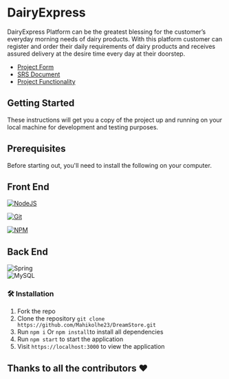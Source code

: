 # DairyExpress

DairyExpress Platform can be the greatest blessing for the customer’s everyday morning needs of dairy products. With this platform customer can register and order their daily requirements of dairy products and receives assured delivery at the desire time every day at their doorstep.

- [Project Form](https://github.com/Mahikolhe23/DairyExpress/blob/main/5_Document/Form.md)
- [SRS Document](https://github.com/Mahikolhe23/DairyExpress/blob/main/5_Document/SRS.md)
- [Project Functionality](https://github.com/Mahikolhe23/DairyExpress/blob/main/5_Document/Functionality.md)

## Getting Started
These instructions will get you a copy of the project up and running on your local machine for development and testing purposes.
## Prerequisites
Before starting out, you'll need to install the following on your computer.

## Front End
[![NodeJS](https://img.shields.io/badge/node.js-6DA55F?style=for-the-badge&logo=node.js&logoColor=white)](https://nodejs.org/en/download/)

[![Git](https://img.shields.io/badge/git-%23F05033.svg?style=for-the-badge&logo=git&logoColor=white)](https://git-scm.com/downloads)

[![NPM](https://img.shields.io/badge/NPM-%23000000.svg?style=for-the-badge&logo=npm&logoColor=white)](https://www.npmjs.com/)

## Back End
![Spring](https://img.shields.io/badge/Spring-6DB33F?style=for-the-badge&logo=spring&logoColor=white) </br>
![MySQL](https://img.shields.io/badge/MySQL-00000F?style=for-the-badge&logo=mysql&logoColor=white)

### 🛠️ Installation

1. Fork the repo
2. Clone the repository `git clone https://github.com/Mahikolhe23/DreamStore.git `
3. Run `npm i` Or `npm install`to install all dependencies
4. Run `npm start` to start the application
5. Visit `https://localhost:3000` to view the application

## Thanks to all the contributors ❤️
